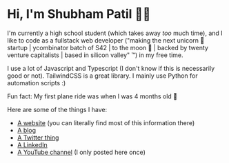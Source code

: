 # Hi, I'm Shubham Patil 👨‍💻

I'm currently a high school student (which takes away _too_ much time), and I like to code as a fullstack web developer ("making the next unicorn 🦄 startup | ycombinator batch of S42 | to the moon 🚀 | backed by twenty venture capitalists | based in silicon valley" ™) in my free time.


I use a lot of Javascript and Typescript (I don't know if this is necessarily good or not). TailwindCSS is a great library. I mainly use Python for automation scripts :)  

Fun fact: My first plane ride was when I was 4 months old 🛫

Here are some of the things I have:

- [A website](https://shubhampatil.dev) (you can literally find most of this information there)
- [A blog](https://dev.to/shubhampatilsd/)
- [A Twitter thing](https://twitter.com/ShubhamPatilsd)
- [A LinkedIn](https://www.linkedin.com/in/shubham-patil-5352a3215/)
- [A YouTube channel](https://www.youtube.com/channel/UCExbrmSa1r97Q3AUNvkpdnQ) (I only posted here once)


<!-- Favorite Tools:
- Editor: VSCode 
- Operating System: Linux 🐧
- Keyboard: Keychron K2 (the switches go thock thock thock without any modifications which is cool)
- Mouse: I really could care less. If it moves my pointer I'm cool with it 😎 🐭
- Monitor: Ultrawide (don't really care about the model, if it has a 21:9 aspect ratio I'm cool with it)
- Typescript
- Frontend 🕸️
    - NextJS
    - TailwindCSS
- Backend 👨‍🔧
    - Node.js
    - Express
    - Prisma -->
<!-- 
<br><br><br><br><br>
<img src="profile-3d-contrib/profile-gitblock.svg" align="center"/>

Ooh Lego bricks -->
